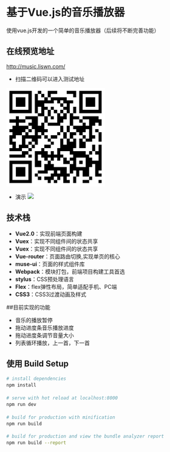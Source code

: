#  基于Vue.js的音乐播放器
使用vue.js开发的一个简单的音乐播放器（后续将不断完善功能）

## 在线预览地址
http://music.liswn.com/
* 扫描二维码可以进入测试地址

![](https://github.com/liswn/pig-music/blob/master/static/imgs/0d96d5edeca6e2d6c0e6b0cb7410dd5c.png)

* 演示
![](https://github.com/liswn/pig-music/blob/master/static/imgs/demo.gif)
## 技术栈
* **Vue2.0**：实现前端页面构建
* **Vuex**：实现不同组件间的状态共享
* **Vuex**：实现不同组件间的状态共享
* **Vue-router**：页面路由切换,实现单页的核心
* **muse-ui**：页面的样式组件库
* **Webpack**：模块打包，前端项目构建工具首选
* **stylus**：CSS预处理语言
* **Flex**：flex弹性布局，简单适配手机、PC端
* **CSS3**：CSS3过渡动画及样式

##目前实现的功能
* 音乐的播放暂停
* 拖动进度条音乐播放进度
* 拖动进度条调节音量大小
* 列表循环播放，上一首，下一首

## 使用 Build Setup

``` bash
# install dependencies
npm install

# serve with hot reload at localhost:8000
npm run dev

# build for production with minification
npm run build

# build for production and view the bundle analyzer report
npm run build --report
```
